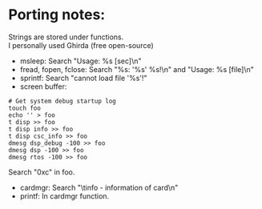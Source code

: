 # Porting notes:
Strings are stored under functions.  
I personally used Ghirda (free open-source)
- msleep: Search "Usage: %s [sec]\n"
- fread, fopen, fclose: Search "%s: '%s' %s!\n" and "Usage: %s [file]\n"
- sprintf: Search "cannot load file '%s'!"
- screen buffer:
```
# Get system debug startup log
touch foo
echo '' > foo
t disp >> foo
t disp info >> foo
t disp csc_info >> foo
dmesg dsp_debug -100 >> foo
dmesg dsp -100 >> foo
dmesg rtos -100 >> foo
```
Search "0xc" in foo.
- cardmgr: Search "\tinfo - information of card\n"
- printf: In cardmgr function.

